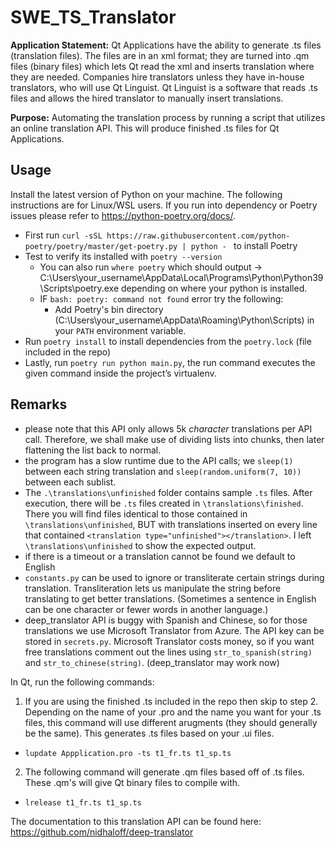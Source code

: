 # SWE_TS_Translator

**Application Statement:** 
Qt Applications have the ability to generate .ts files (translation files). The files are in an xml format; they are turned into .qm files (binary files) which lets Qt read the xml and inserts translation where they are needed. Companies hire translators unless they have in-house translators, who will use Qt Linguist. Qt Linguist is a software that reads .ts files and allows the hired translator to manually insert translations. 

**Purpose:**
Automating the translation process by running a script that utilizes an online translation API. This will produce finished .ts files for Qt Applications. 

## Usage

Install the latest version of Python on your machine. The following instructions are for Linux/WSL users. If you run into dependency or Poetry issues please refer to https://python-poetry.org/docs/.
- First run `curl -sSL https://raw.githubusercontent.com/python-poetry/poetry/master/get-poetry.py | python -
` to install Poetry
- Test to verify its installed with `poetry --version`
    - You can also run `where poetry` which should output ->  C:\Users\your_username\AppData\Local\Programs\Python\Python39\Scripts\poetry.exe depending on where your python is installed.
    - IF `bash: poetry: command not found` error try the following:
        - Add Poetry's bin directory (C:\Users\your_username\AppData\Roaming\Python\Scripts) in your `PATH`
environment variable.
- Run `poetry install` to install dependencies from the `poetry.lock` (file included in the repo)
- Lastly, run `poetry run python main.py`, the run command executes the given command inside the project’s virtualenv.


## Remarks

-   please note that this API only allows 5k _character_ translations per API call. Therefore, we shall make use of dividing lists into chunks, then later flattening the list back to normal.
-   the program has a slow runtime due to the API calls; we `sleep(1)` between each string translation and `sleep(random.uniform(7, 10))` between each sublist. 
-   The `.\translations\unfinished` folder contains sample `.ts` files. After execution, there will be `.ts` files created in `\translations\finished`. There you will find files identical to those contained in `\translations\unfinished`, BUT with translations inserted on every line that contained `<translation type="unfinished"></translation>`. I left `\translations\unfinished` to show the expected output.
-   if there is a timeout or a translation cannot be found we default to English
-   `constants.py` can be used to ignore or transliterate certain strings during translation. Transliteration lets us manipulate the string before translating to get better translations. (Sometimes a sentence in English can be one character or fewer words in another language.)
-   deep_translator API is buggy with Spanish and Chinese, so for those translations we use Microsoft Translator from Azure. The API key can be stored in `secrets.py`. Microsoft Translator costs money, so if you want free translations comment out the lines using `str_to_spanish(string)` and `str_to_chinese(string)`. (deep_translator may work now)


In Qt, run the following commands:
1. If you are using the finished .ts included in the repo then skip to step 2. Depending on the name of your .pro and the name you want for your .ts files, this command will use different arugments (they should generally be the same). This generates .ts files based on your .ui files.
- `lupdate Appplication.pro -ts t1_fr.ts t1_sp.ts`
2. The following command will generate .qm files based off of .ts files. These .qm's will give Qt binary files to compile with.
- `lrelease t1_fr.ts t1_sp.ts`

The documentation to this translation API can be found here: https://github.com/nidhaloff/deep-translator
